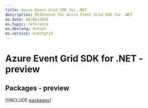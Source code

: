 ```yaml
---
title: Azure Event Grid SDK for .NET
description: Reference for Azure Event Grid SDK for .NET
ms.date: 06/06/2025
ms.topic: reference
ms.devlang: dotnet
ms.service: eventgrid
---
```

# Azure Event Grid SDK for .NET - preview
## Packages - preview
[!INCLUDE [packages](event-grid-index.md)]